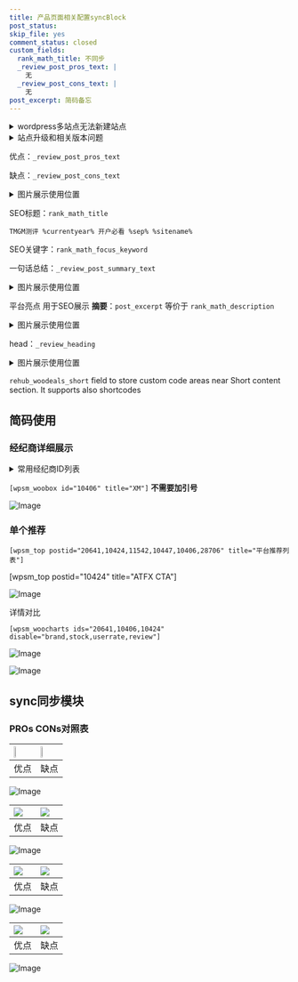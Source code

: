 ```yaml
---
title: 产品页面相关配置syncBlock
post_status: 
skip_file: yes
comment_status: closed
custom_fields:
  rank_math_title: 不同步
  _review_post_pros_text: |
    无
  _review_post_cons_text: |
    无
post_excerpt: 简码备忘
---
```

<details><summary>wordpress多站点无法新建站点</summary>

<li>和报错需要清理cookies一样的原因</li>
<li>wp-config.php里面<code>define( 'SUBDOMAIN_INSTALL', false );//子域名安装</code></li>
<li>新建子站点是用<code>define( 'SUBDOMAIN_INSTALL', true);//子域名安装</code> 完成以后，改成<code>false</code></li>
</details>

<details><summary>站点升级和相关版本问题</summary>

<p>wordpress：5.9.9
woocommerce：7.5.1
出现问题的地方：主题选项里面>><strong>Product layout >>compact style</strong></p>
<p>如何出现没有用过的字段 导致无法保存。先导出配置 然后进行修改，后面再次恢复即可。</p>
<p>出现部分字段无法显示时，需要返回默认布局后，对产品进行保存就好了。</p>
<p></p>
</details>

优点：`_review_post_pros_text`

缺点：`_review_post_cons_text`

<details><summary>图片展示使用位置</summary>

<img src="https://prod-files-secure.s3.us-west-2.amazonaws.com/39ed1227-6d7d-4570-be36-9ccd4a2c4241/f51d3d83-55d4-4bdf-9604-f37ec77ab556/Untitled.png?X-Amz-Algorithm=AWS4-HMAC-SHA256&X-Amz-Content-Sha256=UNSIGNED-PAYLOAD&X-Amz-Credential=ASIAZI2LB466ZJU7W273%2F20250527%2Fus-west-2%2Fs3%2Faws4_request&X-Amz-Date=20250527T045519Z&X-Amz-Expires=3600&X-Amz-Security-Token=IQoJb3JpZ2luX2VjEIz%2F%2F%2F%2F%2F%2F%2F%2F%2F%2FwEaCXVzLXdlc3QtMiJGMEQCIAeZB%2FPhB9M%2FUx3XEKQXvUOoBA13UloJS6K8hQv8VaC%2BAiAqhMyHN5F66ZbPauItUFX3z1Qu4QoncnoqgmfbhZxJJir%2FAwhVEAAaDDYzNzQyMzE4MzgwNSIMrEfOZBqxsjdNkX3QKtwDbb669g43HLccILMlffM5BWne1vOneilqvAlsBiAovJ2kAoSh9TiULWLQtkC5AmrhJPdnJeftzwF7Cu2oRYRRQ2bCnF7BffdfdPnaR1myxV4kO00NH7JNX%2BX600765Fpgihqui%2BAjpFPtLsZU3GcBQwRoY7npdYKSDUdsJCdVnYjEDvcGB5TKjRAF357p%2BDspm0W7Lky8WxW19MauFuh7d%2BaQfmMj3CMBJgJlxkoCaoZrY1877v8Mclp3dSYgWiX6OuJXlPQ3dZ5vCEMy4ytxtnsRQ6Rz%2FxS39FqHXiyexkQS3b3QUtWYRWBbg7u%2Bxx2sG4wOx6esw7SJ7kOm5uIz2ovPAT7il2%2F52w3FJzBn%2F5euKNhJ9pQlu4dyIXzHx7yBqjKER%2FEU8%2Bkd8sWYjLrj8WqWQlnuz8geor1Es6GHZ4uqafzJdYTrOrFccYB0Y945VjG2DVHiK3iDXqXpJj6LQtVtRkeMPMYYq6yMK86P0vMXGp3FbM4bKjSDpzuyogoIwZv6BYT650WyImDTcE1qOQEFlR4yQ0SizLwQXe87zfpCgdz%2BNqWgtWcZ5VyQCcjS3AispSk928VRgQsOtl%2BLWYP5u%2FxqyXo8%2FnGnDq5q43AWHuMfOHQY8pPY4U0wxffUwQY6pgFb%2FgqWgRBvMtBfzhikd%2BEoY58iTYttQ%2BuvV1tU9qL0X6cY4qJVNMo8FVuUx2ZBEW2%2F%2FTuMqrwdesA3bcKWvah6VwsyOvHKcya%2BbA%2FNi1EVkGJrWCp7N4JZW6wNtKdvaMMEEVQKsfOewLHXSWtYaM8SQoG65guxHefMfRHAcGEk6v2YRyiVRZr65s2Dk4ykZpEHj8gVvxF6oHQc6QVGxdLzeRIwfAhT&X-Amz-Signature=a2638666970b28e391bcd2fc1f2b3f4141ffbf6f191ffc83cc466cd4f6ed60f0&X-Amz-SignedHeaders=host&x-id=GetObject" alt="Image">
</details>

SEO标题：`rank_math_title`

`TMGM测评 %currentyear% 开户必看 %sep% %sitename%`

SEO关键字：`rank_math_focus_keyword`

一句话总结：`_review_post_summary_text`

<details><summary>图片展示使用位置</summary>

<img src="https://prod-files-secure.s3.us-west-2.amazonaws.com/39ed1227-6d7d-4570-be36-9ccd4a2c4241/4b96a922-296c-4f4e-8630-d1c870cbce01/Untitled.png?X-Amz-Algorithm=AWS4-HMAC-SHA256&X-Amz-Content-Sha256=UNSIGNED-PAYLOAD&X-Amz-Credential=ASIAZI2LB466X5YZ3752%2F20250527%2Fus-west-2%2Fs3%2Faws4_request&X-Amz-Date=20250527T045520Z&X-Amz-Expires=3600&X-Amz-Security-Token=IQoJb3JpZ2luX2VjEIz%2F%2F%2F%2F%2F%2F%2F%2F%2F%2FwEaCXVzLXdlc3QtMiJHMEUCIQD4RLvZpvBGA81K2uSIc5JVAlCnqL2EYzGmSmcR3flBswIgbDKF5EpL%2BGcIEG4kxwhBVhMgO30Ix5n3mn4ySGkiSOsq%2FwMIVRAAGgw2Mzc0MjMxODM4MDUiDI33cpDpEuQBOI8UyCrcA%2B9b5FiCzSgt1WE5RcQWIP5L09hthDF5ev%2BygR50XA13owe6RsAiFBcA3f0iUHXSOQfPo7PGZCwamVG47J1PrHTgYEU9LMBg8tIUGzW3rRIgDedusWLsOVKG0Kad0OxzMi%2BKb42L7TRL2D39FLGs8%2Fdu1a2t5QC4GyvZ8iP1Bfg3YVgMR%2FBSbnYk7u09RjgxLYk4fPV4dVxyy0JP33e24TDEZu1sY9DxuNnK75dscD2XXhFKbk60JI%2FGBuvdI7HoLhc%2BgptigvN6I4W%2FTmY0goBxKUdSsoYea5PxUfK3ECiYiWcekcKv8e3mU%2FAuqtUP6zcxFp6CDAIFpeVcg59tlXnAY4qRubh3wLzFELLT%2FcbQxtr170h4upMe4EMFeK3ZE860BbI8gI4loTJwR2wt52QBB3n0kpYjgHrxNivmP8VnsC1w%2Buf8bqbK5Mhns7glJn6L8qsSrZ%2BsThppL5JDgZPhu6KCamCYroGMeRyCI8EHp1sh0dW%2B5XypwWMUrYImYPiPiLKMpHSyXjEcvWwJKlVEAA6VJZyOoWAwIl5PjNuamDmEz6ymQGDqxtJL1Dd0O19zPpmw6RMmDbuQwO4oG3py4c1eRhQI7kK6xCeBm6mwssEccu90J3LlT1tlMLj21MEGOqUBAzUwTIH4KIqFSvI1tLxwqSWxsNKDIHyqOtXViXwWEjhvuclV9ptvAZ%2F%2BwEVCQ%2FBNOmzMPQ1VhkILKRCEO8LkpjOL8m6UTHpM9TjPupbgoPh5EgwI8syS3ggz6KcDLeQkSS7pYc2o6dbsy5MRGSRkHQoxs7JEVA9BNbiTVVpnh8MmGGAi%2FxY9M1MY0nJ4%2FjCRoaMNONmELJ9zh5H%2Bj8bYgOBQLfjI&X-Amz-Signature=57e98f8e1aebb1537112119e0c5d34bfc22369710fd70c1c83a687a0fde999b4&X-Amz-SignedHeaders=host&x-id=GetObject" alt="Image">
</details>

平台亮点 用于SEO展示 **摘要**：`post_excerpt`  等价于 `rank_math_description`

<details><summary>图片展示使用位置</summary>

<img src="https://prod-files-secure.s3.us-west-2.amazonaws.com/39ed1227-6d7d-4570-be36-9ccd4a2c4241/1ee11f63-b60a-4dfe-a7a7-d58ff23b5d88/Untitled.png?X-Amz-Algorithm=AWS4-HMAC-SHA256&X-Amz-Content-Sha256=UNSIGNED-PAYLOAD&X-Amz-Credential=ASIAZI2LB4665JMZD53O%2F20250527%2Fus-west-2%2Fs3%2Faws4_request&X-Amz-Date=20250527T045520Z&X-Amz-Expires=3600&X-Amz-Security-Token=IQoJb3JpZ2luX2VjEIz%2F%2F%2F%2F%2F%2F%2F%2F%2F%2FwEaCXVzLXdlc3QtMiJHMEUCIH1izSavIl3K%2BIQAbMi2G4ik3WoWpDYlWoyUpl7I%2FSDLAiEAhXglC%2Bfm4iQgZpf7wQ5xV4z0mjgN0teMpMfzhYuObLAq%2FwMIVRAAGgw2Mzc0MjMxODM4MDUiDMzowLy4J00xic1PAyrcA%2Bhck2v2E4WdWuA7vsIEvbIA00OeO9t1N0AZ8LKl9BGSkIRZ1i5B4DMRRRdYCBsesPu7h1xtU7HMgt%2B3tEdIluedWr9ZafvqaCz%2F2sY%2B0wxR7Z57khs7FzQ%2FdAXC4ONlA84NxRLq22VZsJP7e%2FBACVdkhCQi%2BATsoIx%2BmeqlTaTnOaI61%2BuPtS3soKg%2F7c206a10aBpwbXFLhqI56bj2kbFLIy%2BQs88qO%2FhPvU%2BHWA0M6C%2B210zbFut03%2FRzfWustSuFKNqOADaLVq4RVTyhZXFoQcjvNQ2rcFnl3DsTHKhhD71FemJH0PNcdl%2Bmg3f8Pjk5jrvZuDDf5J4cpmR7SryMH89ACFHI3o%2B%2BsXr7jmAkRHlhAQflxaki76mOBgA996YAFAT6rbExaDfAraNujcf01MpuUmT%2FTDwVKAxRzBUMrLSPnzas91gPmqYw4ppRom00ZS3noQ3g5Rb%2BPSrN1krpX35SeKKIcafyXCerZOZkbOg1ojgBbGRYFNCrjFDdo8tYkG%2F4PzV6Pqaig5XZBdoj%2Fq5u%2BP25lS5Ni4EsSzXpXjlyT%2FjNttbpF9XIxL6Dg9aVRgnGEpYDWIUzWMKXnGkWLDlZE727W2NgXCKG7xO9d%2Bt%2BgHMVkxyy5bn5MLP31MEGOqUBh%2FMBUR%2BMCapDmzKRP0nlJV6KaGcYiqCKdsUOFgd%2FVJQqPLamZT1h45%2FqNExtM7IVtBhALS7WK%2BpVh%2Bb35WeR2KbKp6Gh9RJaKbw3Z8Ro5qov6%2ByrYc32VYbahEKl47G5em5ASIr2IuaMWK%2BhvJtvw4EXFAluFLTNFcn3AhxIMXr922hDwQVfRNsexyHwrz0te7ZeXq6ZKawHzqYR4shE6jZ%2BycP3&X-Amz-Signature=43df4c8a707a57cce1075212cc68ad3b0dde685b447d676427339e387d196b95&X-Amz-SignedHeaders=host&x-id=GetObject" alt="Image">
<img src="https://prod-files-secure.s3.us-west-2.amazonaws.com/39ed1227-6d7d-4570-be36-9ccd4a2c4241/ad4118b5-78d8-4fbe-801e-3b29b5d99c01/Untitled.png?X-Amz-Algorithm=AWS4-HMAC-SHA256&X-Amz-Content-Sha256=UNSIGNED-PAYLOAD&X-Amz-Credential=ASIAZI2LB4665JMZD53O%2F20250527%2Fus-west-2%2Fs3%2Faws4_request&X-Amz-Date=20250527T045520Z&X-Amz-Expires=3600&X-Amz-Security-Token=IQoJb3JpZ2luX2VjEIz%2F%2F%2F%2F%2F%2F%2F%2F%2F%2FwEaCXVzLXdlc3QtMiJHMEUCIH1izSavIl3K%2BIQAbMi2G4ik3WoWpDYlWoyUpl7I%2FSDLAiEAhXglC%2Bfm4iQgZpf7wQ5xV4z0mjgN0teMpMfzhYuObLAq%2FwMIVRAAGgw2Mzc0MjMxODM4MDUiDMzowLy4J00xic1PAyrcA%2Bhck2v2E4WdWuA7vsIEvbIA00OeO9t1N0AZ8LKl9BGSkIRZ1i5B4DMRRRdYCBsesPu7h1xtU7HMgt%2B3tEdIluedWr9ZafvqaCz%2F2sY%2B0wxR7Z57khs7FzQ%2FdAXC4ONlA84NxRLq22VZsJP7e%2FBACVdkhCQi%2BATsoIx%2BmeqlTaTnOaI61%2BuPtS3soKg%2F7c206a10aBpwbXFLhqI56bj2kbFLIy%2BQs88qO%2FhPvU%2BHWA0M6C%2B210zbFut03%2FRzfWustSuFKNqOADaLVq4RVTyhZXFoQcjvNQ2rcFnl3DsTHKhhD71FemJH0PNcdl%2Bmg3f8Pjk5jrvZuDDf5J4cpmR7SryMH89ACFHI3o%2B%2BsXr7jmAkRHlhAQflxaki76mOBgA996YAFAT6rbExaDfAraNujcf01MpuUmT%2FTDwVKAxRzBUMrLSPnzas91gPmqYw4ppRom00ZS3noQ3g5Rb%2BPSrN1krpX35SeKKIcafyXCerZOZkbOg1ojgBbGRYFNCrjFDdo8tYkG%2F4PzV6Pqaig5XZBdoj%2Fq5u%2BP25lS5Ni4EsSzXpXjlyT%2FjNttbpF9XIxL6Dg9aVRgnGEpYDWIUzWMKXnGkWLDlZE727W2NgXCKG7xO9d%2Bt%2BgHMVkxyy5bn5MLP31MEGOqUBh%2FMBUR%2BMCapDmzKRP0nlJV6KaGcYiqCKdsUOFgd%2FVJQqPLamZT1h45%2FqNExtM7IVtBhALS7WK%2BpVh%2Bb35WeR2KbKp6Gh9RJaKbw3Z8Ro5qov6%2ByrYc32VYbahEKl47G5em5ASIr2IuaMWK%2BhvJtvw4EXFAluFLTNFcn3AhxIMXr922hDwQVfRNsexyHwrz0te7ZeXq6ZKawHzqYR4shE6jZ%2BycP3&X-Amz-Signature=d23fc8fd03d8ec2caea3efa08354b5a679ff31ee5837023dfd59618cfc87a7ce&X-Amz-SignedHeaders=host&x-id=GetObject" alt="Image">
<img src="https://prod-files-secure.s3.us-west-2.amazonaws.com/39ed1227-6d7d-4570-be36-9ccd4a2c4241/a38cf7c9-a79c-4b64-9e94-13589fe0758b/Untitled.png?X-Amz-Algorithm=AWS4-HMAC-SHA256&X-Amz-Content-Sha256=UNSIGNED-PAYLOAD&X-Amz-Credential=ASIAZI2LB4665JMZD53O%2F20250527%2Fus-west-2%2Fs3%2Faws4_request&X-Amz-Date=20250527T045520Z&X-Amz-Expires=3600&X-Amz-Security-Token=IQoJb3JpZ2luX2VjEIz%2F%2F%2F%2F%2F%2F%2F%2F%2F%2FwEaCXVzLXdlc3QtMiJHMEUCIH1izSavIl3K%2BIQAbMi2G4ik3WoWpDYlWoyUpl7I%2FSDLAiEAhXglC%2Bfm4iQgZpf7wQ5xV4z0mjgN0teMpMfzhYuObLAq%2FwMIVRAAGgw2Mzc0MjMxODM4MDUiDMzowLy4J00xic1PAyrcA%2Bhck2v2E4WdWuA7vsIEvbIA00OeO9t1N0AZ8LKl9BGSkIRZ1i5B4DMRRRdYCBsesPu7h1xtU7HMgt%2B3tEdIluedWr9ZafvqaCz%2F2sY%2B0wxR7Z57khs7FzQ%2FdAXC4ONlA84NxRLq22VZsJP7e%2FBACVdkhCQi%2BATsoIx%2BmeqlTaTnOaI61%2BuPtS3soKg%2F7c206a10aBpwbXFLhqI56bj2kbFLIy%2BQs88qO%2FhPvU%2BHWA0M6C%2B210zbFut03%2FRzfWustSuFKNqOADaLVq4RVTyhZXFoQcjvNQ2rcFnl3DsTHKhhD71FemJH0PNcdl%2Bmg3f8Pjk5jrvZuDDf5J4cpmR7SryMH89ACFHI3o%2B%2BsXr7jmAkRHlhAQflxaki76mOBgA996YAFAT6rbExaDfAraNujcf01MpuUmT%2FTDwVKAxRzBUMrLSPnzas91gPmqYw4ppRom00ZS3noQ3g5Rb%2BPSrN1krpX35SeKKIcafyXCerZOZkbOg1ojgBbGRYFNCrjFDdo8tYkG%2F4PzV6Pqaig5XZBdoj%2Fq5u%2BP25lS5Ni4EsSzXpXjlyT%2FjNttbpF9XIxL6Dg9aVRgnGEpYDWIUzWMKXnGkWLDlZE727W2NgXCKG7xO9d%2Bt%2BgHMVkxyy5bn5MLP31MEGOqUBh%2FMBUR%2BMCapDmzKRP0nlJV6KaGcYiqCKdsUOFgd%2FVJQqPLamZT1h45%2FqNExtM7IVtBhALS7WK%2BpVh%2Bb35WeR2KbKp6Gh9RJaKbw3Z8Ro5qov6%2ByrYc32VYbahEKl47G5em5ASIr2IuaMWK%2BhvJtvw4EXFAluFLTNFcn3AhxIMXr922hDwQVfRNsexyHwrz0te7ZeXq6ZKawHzqYR4shE6jZ%2BycP3&X-Amz-Signature=ccc9fe6ef90845ecae96f475521bb89e6172e7a9a85ea64336225c1457701b40&X-Amz-SignedHeaders=host&x-id=GetObject" alt="Image">
<img src="https://prod-files-secure.s3.us-west-2.amazonaws.com/39ed1227-6d7d-4570-be36-9ccd4a2c4241/7da6fc1e-d2ac-42ae-8c75-cb5749aa18f6/Untitled.png?X-Amz-Algorithm=AWS4-HMAC-SHA256&X-Amz-Content-Sha256=UNSIGNED-PAYLOAD&X-Amz-Credential=ASIAZI2LB4665JMZD53O%2F20250527%2Fus-west-2%2Fs3%2Faws4_request&X-Amz-Date=20250527T045520Z&X-Amz-Expires=3600&X-Amz-Security-Token=IQoJb3JpZ2luX2VjEIz%2F%2F%2F%2F%2F%2F%2F%2F%2F%2FwEaCXVzLXdlc3QtMiJHMEUCIH1izSavIl3K%2BIQAbMi2G4ik3WoWpDYlWoyUpl7I%2FSDLAiEAhXglC%2Bfm4iQgZpf7wQ5xV4z0mjgN0teMpMfzhYuObLAq%2FwMIVRAAGgw2Mzc0MjMxODM4MDUiDMzowLy4J00xic1PAyrcA%2Bhck2v2E4WdWuA7vsIEvbIA00OeO9t1N0AZ8LKl9BGSkIRZ1i5B4DMRRRdYCBsesPu7h1xtU7HMgt%2B3tEdIluedWr9ZafvqaCz%2F2sY%2B0wxR7Z57khs7FzQ%2FdAXC4ONlA84NxRLq22VZsJP7e%2FBACVdkhCQi%2BATsoIx%2BmeqlTaTnOaI61%2BuPtS3soKg%2F7c206a10aBpwbXFLhqI56bj2kbFLIy%2BQs88qO%2FhPvU%2BHWA0M6C%2B210zbFut03%2FRzfWustSuFKNqOADaLVq4RVTyhZXFoQcjvNQ2rcFnl3DsTHKhhD71FemJH0PNcdl%2Bmg3f8Pjk5jrvZuDDf5J4cpmR7SryMH89ACFHI3o%2B%2BsXr7jmAkRHlhAQflxaki76mOBgA996YAFAT6rbExaDfAraNujcf01MpuUmT%2FTDwVKAxRzBUMrLSPnzas91gPmqYw4ppRom00ZS3noQ3g5Rb%2BPSrN1krpX35SeKKIcafyXCerZOZkbOg1ojgBbGRYFNCrjFDdo8tYkG%2F4PzV6Pqaig5XZBdoj%2Fq5u%2BP25lS5Ni4EsSzXpXjlyT%2FjNttbpF9XIxL6Dg9aVRgnGEpYDWIUzWMKXnGkWLDlZE727W2NgXCKG7xO9d%2Bt%2BgHMVkxyy5bn5MLP31MEGOqUBh%2FMBUR%2BMCapDmzKRP0nlJV6KaGcYiqCKdsUOFgd%2FVJQqPLamZT1h45%2FqNExtM7IVtBhALS7WK%2BpVh%2Bb35WeR2KbKp6Gh9RJaKbw3Z8Ro5qov6%2ByrYc32VYbahEKl47G5em5ASIr2IuaMWK%2BhvJtvw4EXFAluFLTNFcn3AhxIMXr922hDwQVfRNsexyHwrz0te7ZeXq6ZKawHzqYR4shE6jZ%2BycP3&X-Amz-Signature=789411d947fc1fd67cbff942fbb331ba96b1e8c7c8082951c4c6bfcc7a0e306f&X-Amz-SignedHeaders=host&x-id=GetObject" alt="Image">
<img src="https://prod-files-secure.s3.us-west-2.amazonaws.com/39ed1227-6d7d-4570-be36-9ccd4a2c4241/7e97f40a-eaee-47f5-b2f9-475f96808fa7/Untitled.png?X-Amz-Algorithm=AWS4-HMAC-SHA256&X-Amz-Content-Sha256=UNSIGNED-PAYLOAD&X-Amz-Credential=ASIAZI2LB4665JMZD53O%2F20250527%2Fus-west-2%2Fs3%2Faws4_request&X-Amz-Date=20250527T045520Z&X-Amz-Expires=3600&X-Amz-Security-Token=IQoJb3JpZ2luX2VjEIz%2F%2F%2F%2F%2F%2F%2F%2F%2F%2FwEaCXVzLXdlc3QtMiJHMEUCIH1izSavIl3K%2BIQAbMi2G4ik3WoWpDYlWoyUpl7I%2FSDLAiEAhXglC%2Bfm4iQgZpf7wQ5xV4z0mjgN0teMpMfzhYuObLAq%2FwMIVRAAGgw2Mzc0MjMxODM4MDUiDMzowLy4J00xic1PAyrcA%2Bhck2v2E4WdWuA7vsIEvbIA00OeO9t1N0AZ8LKl9BGSkIRZ1i5B4DMRRRdYCBsesPu7h1xtU7HMgt%2B3tEdIluedWr9ZafvqaCz%2F2sY%2B0wxR7Z57khs7FzQ%2FdAXC4ONlA84NxRLq22VZsJP7e%2FBACVdkhCQi%2BATsoIx%2BmeqlTaTnOaI61%2BuPtS3soKg%2F7c206a10aBpwbXFLhqI56bj2kbFLIy%2BQs88qO%2FhPvU%2BHWA0M6C%2B210zbFut03%2FRzfWustSuFKNqOADaLVq4RVTyhZXFoQcjvNQ2rcFnl3DsTHKhhD71FemJH0PNcdl%2Bmg3f8Pjk5jrvZuDDf5J4cpmR7SryMH89ACFHI3o%2B%2BsXr7jmAkRHlhAQflxaki76mOBgA996YAFAT6rbExaDfAraNujcf01MpuUmT%2FTDwVKAxRzBUMrLSPnzas91gPmqYw4ppRom00ZS3noQ3g5Rb%2BPSrN1krpX35SeKKIcafyXCerZOZkbOg1ojgBbGRYFNCrjFDdo8tYkG%2F4PzV6Pqaig5XZBdoj%2Fq5u%2BP25lS5Ni4EsSzXpXjlyT%2FjNttbpF9XIxL6Dg9aVRgnGEpYDWIUzWMKXnGkWLDlZE727W2NgXCKG7xO9d%2Bt%2BgHMVkxyy5bn5MLP31MEGOqUBh%2FMBUR%2BMCapDmzKRP0nlJV6KaGcYiqCKdsUOFgd%2FVJQqPLamZT1h45%2FqNExtM7IVtBhALS7WK%2BpVh%2Bb35WeR2KbKp6Gh9RJaKbw3Z8Ro5qov6%2ByrYc32VYbahEKl47G5em5ASIr2IuaMWK%2BhvJtvw4EXFAluFLTNFcn3AhxIMXr922hDwQVfRNsexyHwrz0te7ZeXq6ZKawHzqYR4shE6jZ%2BycP3&X-Amz-Signature=20da828473a8f34482dd2b40bb30bf76aeaa5a8bbc70f29d3a0992ffcb653316&X-Amz-SignedHeaders=host&x-id=GetObject" alt="Image">
</details>

head：`_review_heading`

<details><summary>图片展示使用位置</summary>

<img src="https://prod-files-secure.s3.us-west-2.amazonaws.com/39ed1227-6d7d-4570-be36-9ccd4a2c4241/3a4650ad-9887-415c-889a-edd51fa54f27/Untitled.png?X-Amz-Algorithm=AWS4-HMAC-SHA256&X-Amz-Content-Sha256=UNSIGNED-PAYLOAD&X-Amz-Credential=ASIAZI2LB466Q73JASAI%2F20250527%2Fus-west-2%2Fs3%2Faws4_request&X-Amz-Date=20250527T045520Z&X-Amz-Expires=3600&X-Amz-Security-Token=IQoJb3JpZ2luX2VjEIz%2F%2F%2F%2F%2F%2F%2F%2F%2F%2FwEaCXVzLXdlc3QtMiJGMEQCICeT3GbIcNy18f7dx61iRVZi6HgmGYgqZagjUCArcvX3AiB8DGdCnPwvDJaPgzVZqoAJJqu6oyXPfOiiEed6lVXSJCr%2FAwhVEAAaDDYzNzQyMzE4MzgwNSIMvyZpg9BK%2F0pp1hQAKtwDr4lQL2zyVjhIY3QSR%2BbAo8qgR91reybknTVRLZLFehveZZR9lG%2BTRMg9al8Tv%2F8sTmMFI4EVdWO0LQ8g1JFH6SHoFCTdiXqhZB6EifuIvZRWrkH8hIuyWc6VxbdOy4e%2BCacKZ44I%2FHRm8YUXonvOpW9dDlUBMcL7egSx2a8zJDuFa5C9O5kaz1smnH8vddTMOXuUweBuiHLce%2BZuGLR2Pbn5mySafzS6KCnjMdwkf5gueUWWhWj7rbSThDzketUqoEO1grRnWJzb4K%2F2O%2Bgw4gmPFn%2BVnXE%2FRPhlGPkbScKpO6aqwkbeKML0hXeUigtZJsV5irh5xVwPAC59hrwthGFqMV9KBedYUYUiRFsSlB345padWZIVo1p9Cfbe4%2FSRwX6%2FYcTTFtfLhuDI2NsRt4TW47NulfqHWBOEKduDQP%2BjY16vhW%2Fw%2BF%2FLz8VwSV9rOMg38Xh0lTeoVbovjGVTWNljkOA19ytuv54trXo4Cn5%2Bt%2BKhjtzwZj7QHxfSQJf6sbLAIyBiICsuVU2CWEteeU8dEQ644uL9i0xeK7pyZDmz2Fmch6oHPPO6MMYeEJAHQ8z9hZWPqcLBwhaYRAsEPN5Nwr3Olg0A9DFwsPc0pmW7zvyRhQq00BWeQoswz%2FbUwQY6pgFdrlkoJAfaI7ze88bGszyC2XxNooL%2FNU1HBchpwno%2FLIPU307vZ625qAewzK32oitCEPhQH%2FoKZRNqQXK%2BDq7oEVDN0ICZmtvnapB7HA54YJ2quSwSkEo2387ii%2BklRTkHAxz66dZPFftS5YaS8H%2FbTSKBSeTJdkoPlrRyFebMqJCoEkA0uCOErX5bNcvFrN2hZaAY7hlhCdQHUgz9ODv7SyI8JdUV&X-Amz-Signature=384635b1c9cbbd3ff9524a579f210aa334a85b518ff702be2f283ee0e8ff72a3&X-Amz-SignedHeaders=host&x-id=GetObject" alt="Image">
</details>

`rehub_woodeals_short`	field to store custom code areas near Short content section. It supports also shortcodes



## 简码使用

### 经纪商详细展示

<details><summary>常用经纪商ID列表</summary>

<pre><code class="php">嘉盛 ===> 20641  [wpsm_woobox id="20641" title="嘉盛"]
易信easymarkets ===> 11542  [wpsm_woobox id="11542" title="易信easymarkets"]
ATFX外汇 ===> 10424  [wpsm_woobox id="10424" title="ATFX"]
XM ===> 10406  [wpsm_woobox id="10406" title="XM"]
TMGM ===> 29622  [wpsm_woobox id="29622" title="TMGM"]
HYCM ===> 10447  [wpsm_woobox id="10447" title="HYCM"]
fpmarkets澳福外汇 ===> 20639  [wpsm_woobox id="20639" title="fpmarkets澳福外汇"]</code></pre>
</details>

`[wpsm_woobox id="10406" title="XM"]` **不需要加引号**

![Image](https://prod-files-secure.s3.us-west-2.amazonaws.com/39ed1227-6d7d-4570-be36-9ccd4a2c4241/4f898f9d-0fa7-4e43-acd3-ac6bc7be575a/Untitled.png?X-Amz-Algorithm=AWS4-HMAC-SHA256&X-Amz-Content-Sha256=UNSIGNED-PAYLOAD&X-Amz-Credential=ASIAZI2LB466SI4QTHEO%2F20250527%2Fus-west-2%2Fs3%2Faws4_request&X-Amz-Date=20250527T045518Z&X-Amz-Expires=3600&X-Amz-Security-Token=IQoJb3JpZ2luX2VjEIz%2F%2F%2F%2F%2F%2F%2F%2F%2F%2FwEaCXVzLXdlc3QtMiJGMEQCIB58QYGgcXvuWHY%2FiKxgjNkm9sAKV0bIk3PzmoNeeuNHAiAjNDWkU1fnPa%2BuAXuycJ46ZF7SlZWS84cljnpkdFjlVCr%2FAwhVEAAaDDYzNzQyMzE4MzgwNSIMF%2BtCHNYHFnbRuCesKtwD11KI8ADBH6mmK2FDAynMWoNRPYA00OmXazY%2FOryzAMU06VBzNUNsOfmMDnysIyKNTJl%2F7uvQxr6fgQEqm%2BLFpkRRwzGgKl3HySHdIYsODwKizKt%2BRKOTFC6o4F7izW0pmqlsIHfIBdWmHT0niW6zPI4dKw0AMNoEkQbHO7GxWB%2F1prSl5RW7sZ7q6KVTn5mi%2B%2FbYp%2BKYlX9BaSlGzRECWqppXPiUpwTYmV9TKzMH%2B%2BG5UTDMyoFD88QVyZmzRFxk1oiABljfhNkNUVGzO0OPvOjlPmbutQT6TKYqkcME8ZiNmzOI5GvkeU5KPdy%2FsaPxwq9Zj0dh1dT8QqvEfLxazU06mZO%2BsXkFYJu43R8jsLKw7vrUBsxCPyL2aKJnd34b8B5ZiVFy2rH%2Fv7CYFpm6rrhx1QepIkej5P%2FCGADMQkp8O7RluiLHzeRN7r11%2FBGqmc2LqI4WU5Kf0vSAYYVA99e%2B01glBZEZH3K%2BGLrp57i%2F461KElr9El7Fq8hsvKQ%2FqO%2FhO4cU25LeX76qQd6Dieh02wf768Bryo9CJFNAgQMzQkydq66MU21%2FJWp3dI%2B1tFjCpeXKtgofEEvgBygtBsJtXroOH1I3GsZhM9p6Qo5wKPo8XG3DeFfaimkwgffUwQY6pgE5IPQLYAgPdDmCv1V%2FuqKzqPM9sz4NCKDS3irtE4c2bI7WhCmFdR33jooESF8mAiymTIHTP7ZRwDq9RyWaxv5X7AkmMPV%2B3EfXVfk3QS4mG55GXxGShG%2Bx3ur%2B3Iq31MjbNwh8aqSGpgt6QbtazsOSmj%2BrHal53Bd%2FPqCfyJCsD%2BPWDc81vtu%2FxzXB%2BM6jxNTmsrw4DHzP4W8VgwerHBRbIXMp2GDO&X-Amz-Signature=ac411a252625f833454f06be47acac3b6e629c5198be567967b1b2ddb42ce7f2&X-Amz-SignedHeaders=host&x-id=GetObject)

### 单个推荐
`[wpsm_top postid="20641,10424,11542,10447,10406,28706" title="平台推荐列表"]`

[wpsm_top postid="10424" title="ATFX CTA"]

![Image](https://prod-files-secure.s3.us-west-2.amazonaws.com/39ed1227-6d7d-4570-be36-9ccd4a2c4241/5ac620dc-51a8-48b6-b55d-91f47299193c/Untitled.png?X-Amz-Algorithm=AWS4-HMAC-SHA256&X-Amz-Content-Sha256=UNSIGNED-PAYLOAD&X-Amz-Credential=ASIAZI2LB466SI4QTHEO%2F20250527%2Fus-west-2%2Fs3%2Faws4_request&X-Amz-Date=20250527T045518Z&X-Amz-Expires=3600&X-Amz-Security-Token=IQoJb3JpZ2luX2VjEIz%2F%2F%2F%2F%2F%2F%2F%2F%2F%2FwEaCXVzLXdlc3QtMiJGMEQCIB58QYGgcXvuWHY%2FiKxgjNkm9sAKV0bIk3PzmoNeeuNHAiAjNDWkU1fnPa%2BuAXuycJ46ZF7SlZWS84cljnpkdFjlVCr%2FAwhVEAAaDDYzNzQyMzE4MzgwNSIMF%2BtCHNYHFnbRuCesKtwD11KI8ADBH6mmK2FDAynMWoNRPYA00OmXazY%2FOryzAMU06VBzNUNsOfmMDnysIyKNTJl%2F7uvQxr6fgQEqm%2BLFpkRRwzGgKl3HySHdIYsODwKizKt%2BRKOTFC6o4F7izW0pmqlsIHfIBdWmHT0niW6zPI4dKw0AMNoEkQbHO7GxWB%2F1prSl5RW7sZ7q6KVTn5mi%2B%2FbYp%2BKYlX9BaSlGzRECWqppXPiUpwTYmV9TKzMH%2B%2BG5UTDMyoFD88QVyZmzRFxk1oiABljfhNkNUVGzO0OPvOjlPmbutQT6TKYqkcME8ZiNmzOI5GvkeU5KPdy%2FsaPxwq9Zj0dh1dT8QqvEfLxazU06mZO%2BsXkFYJu43R8jsLKw7vrUBsxCPyL2aKJnd34b8B5ZiVFy2rH%2Fv7CYFpm6rrhx1QepIkej5P%2FCGADMQkp8O7RluiLHzeRN7r11%2FBGqmc2LqI4WU5Kf0vSAYYVA99e%2B01glBZEZH3K%2BGLrp57i%2F461KElr9El7Fq8hsvKQ%2FqO%2FhO4cU25LeX76qQd6Dieh02wf768Bryo9CJFNAgQMzQkydq66MU21%2FJWp3dI%2B1tFjCpeXKtgofEEvgBygtBsJtXroOH1I3GsZhM9p6Qo5wKPo8XG3DeFfaimkwgffUwQY6pgE5IPQLYAgPdDmCv1V%2FuqKzqPM9sz4NCKDS3irtE4c2bI7WhCmFdR33jooESF8mAiymTIHTP7ZRwDq9RyWaxv5X7AkmMPV%2B3EfXVfk3QS4mG55GXxGShG%2Bx3ur%2B3Iq31MjbNwh8aqSGpgt6QbtazsOSmj%2BrHal53Bd%2FPqCfyJCsD%2BPWDc81vtu%2FxzXB%2BM6jxNTmsrw4DHzP4W8VgwerHBRbIXMp2GDO&X-Amz-Signature=8c4b0e2e80805cae8c0fc98b005c38bedcf9baaa05a5182f183a75ed83783a18&X-Amz-SignedHeaders=host&x-id=GetObject)

详情对比

`[wpsm_woocharts ids="20641,10406,10424" disable="brand,stock,userrate,review"]`

![Image](https://prod-files-secure.s3.us-west-2.amazonaws.com/39ed1227-6d7d-4570-be36-9ccd4a2c4241/bf3ba45f-b9f3-4295-8aef-b4a495fd25f4/Untitled.png?X-Amz-Algorithm=AWS4-HMAC-SHA256&X-Amz-Content-Sha256=UNSIGNED-PAYLOAD&X-Amz-Credential=ASIAZI2LB466SI4QTHEO%2F20250527%2Fus-west-2%2Fs3%2Faws4_request&X-Amz-Date=20250527T045518Z&X-Amz-Expires=3600&X-Amz-Security-Token=IQoJb3JpZ2luX2VjEIz%2F%2F%2F%2F%2F%2F%2F%2F%2F%2FwEaCXVzLXdlc3QtMiJGMEQCIB58QYGgcXvuWHY%2FiKxgjNkm9sAKV0bIk3PzmoNeeuNHAiAjNDWkU1fnPa%2BuAXuycJ46ZF7SlZWS84cljnpkdFjlVCr%2FAwhVEAAaDDYzNzQyMzE4MzgwNSIMF%2BtCHNYHFnbRuCesKtwD11KI8ADBH6mmK2FDAynMWoNRPYA00OmXazY%2FOryzAMU06VBzNUNsOfmMDnysIyKNTJl%2F7uvQxr6fgQEqm%2BLFpkRRwzGgKl3HySHdIYsODwKizKt%2BRKOTFC6o4F7izW0pmqlsIHfIBdWmHT0niW6zPI4dKw0AMNoEkQbHO7GxWB%2F1prSl5RW7sZ7q6KVTn5mi%2B%2FbYp%2BKYlX9BaSlGzRECWqppXPiUpwTYmV9TKzMH%2B%2BG5UTDMyoFD88QVyZmzRFxk1oiABljfhNkNUVGzO0OPvOjlPmbutQT6TKYqkcME8ZiNmzOI5GvkeU5KPdy%2FsaPxwq9Zj0dh1dT8QqvEfLxazU06mZO%2BsXkFYJu43R8jsLKw7vrUBsxCPyL2aKJnd34b8B5ZiVFy2rH%2Fv7CYFpm6rrhx1QepIkej5P%2FCGADMQkp8O7RluiLHzeRN7r11%2FBGqmc2LqI4WU5Kf0vSAYYVA99e%2B01glBZEZH3K%2BGLrp57i%2F461KElr9El7Fq8hsvKQ%2FqO%2FhO4cU25LeX76qQd6Dieh02wf768Bryo9CJFNAgQMzQkydq66MU21%2FJWp3dI%2B1tFjCpeXKtgofEEvgBygtBsJtXroOH1I3GsZhM9p6Qo5wKPo8XG3DeFfaimkwgffUwQY6pgE5IPQLYAgPdDmCv1V%2FuqKzqPM9sz4NCKDS3irtE4c2bI7WhCmFdR33jooESF8mAiymTIHTP7ZRwDq9RyWaxv5X7AkmMPV%2B3EfXVfk3QS4mG55GXxGShG%2Bx3ur%2B3Iq31MjbNwh8aqSGpgt6QbtazsOSmj%2BrHal53Bd%2FPqCfyJCsD%2BPWDc81vtu%2FxzXB%2BM6jxNTmsrw4DHzP4W8VgwerHBRbIXMp2GDO&X-Amz-Signature=2c1260c7c2f0d6870815f10964dd5a5d0e73748892d6c8078572567b401b4f29&X-Amz-SignedHeaders=host&x-id=GetObject)

![Image](https://prod-files-secure.s3.us-west-2.amazonaws.com/39ed1227-6d7d-4570-be36-9ccd4a2c4241/30bc56ef-f383-4b48-9768-2ebc9e436ec0/Untitled.png?X-Amz-Algorithm=AWS4-HMAC-SHA256&X-Amz-Content-Sha256=UNSIGNED-PAYLOAD&X-Amz-Credential=ASIAZI2LB466SI4QTHEO%2F20250527%2Fus-west-2%2Fs3%2Faws4_request&X-Amz-Date=20250527T045518Z&X-Amz-Expires=3600&X-Amz-Security-Token=IQoJb3JpZ2luX2VjEIz%2F%2F%2F%2F%2F%2F%2F%2F%2F%2FwEaCXVzLXdlc3QtMiJGMEQCIB58QYGgcXvuWHY%2FiKxgjNkm9sAKV0bIk3PzmoNeeuNHAiAjNDWkU1fnPa%2BuAXuycJ46ZF7SlZWS84cljnpkdFjlVCr%2FAwhVEAAaDDYzNzQyMzE4MzgwNSIMF%2BtCHNYHFnbRuCesKtwD11KI8ADBH6mmK2FDAynMWoNRPYA00OmXazY%2FOryzAMU06VBzNUNsOfmMDnysIyKNTJl%2F7uvQxr6fgQEqm%2BLFpkRRwzGgKl3HySHdIYsODwKizKt%2BRKOTFC6o4F7izW0pmqlsIHfIBdWmHT0niW6zPI4dKw0AMNoEkQbHO7GxWB%2F1prSl5RW7sZ7q6KVTn5mi%2B%2FbYp%2BKYlX9BaSlGzRECWqppXPiUpwTYmV9TKzMH%2B%2BG5UTDMyoFD88QVyZmzRFxk1oiABljfhNkNUVGzO0OPvOjlPmbutQT6TKYqkcME8ZiNmzOI5GvkeU5KPdy%2FsaPxwq9Zj0dh1dT8QqvEfLxazU06mZO%2BsXkFYJu43R8jsLKw7vrUBsxCPyL2aKJnd34b8B5ZiVFy2rH%2Fv7CYFpm6rrhx1QepIkej5P%2FCGADMQkp8O7RluiLHzeRN7r11%2FBGqmc2LqI4WU5Kf0vSAYYVA99e%2B01glBZEZH3K%2BGLrp57i%2F461KElr9El7Fq8hsvKQ%2FqO%2FhO4cU25LeX76qQd6Dieh02wf768Bryo9CJFNAgQMzQkydq66MU21%2FJWp3dI%2B1tFjCpeXKtgofEEvgBygtBsJtXroOH1I3GsZhM9p6Qo5wKPo8XG3DeFfaimkwgffUwQY6pgE5IPQLYAgPdDmCv1V%2FuqKzqPM9sz4NCKDS3irtE4c2bI7WhCmFdR33jooESF8mAiymTIHTP7ZRwDq9RyWaxv5X7AkmMPV%2B3EfXVfk3QS4mG55GXxGShG%2Bx3ur%2B3Iq31MjbNwh8aqSGpgt6QbtazsOSmj%2BrHal53Bd%2FPqCfyJCsD%2BPWDc81vtu%2FxzXB%2BM6jxNTmsrw4DHzP4W8VgwerHBRbIXMp2GDO&X-Amz-Signature=d1d6fbd39384012107114753a4be8033236f4a48965f5d99968e7d6201976a54&X-Amz-SignedHeaders=host&x-id=GetObject)

## sync同步模块

### PROs CONs对照表

| <img src="https://cdn.ifttt.fun/gh/jarlin8/OSS@main/icons/customize/pros.svg" height="auto" width="37.3%"> | <img src="https://cdn.ifttt.fun/gh/jarlin8/OSS@main/icons/customize/cons.svg" height="auto" width="28.8%"> |
| :--- | :--- |
| 优点 | 缺点 |

![Image](https://prod-files-secure.s3.us-west-2.amazonaws.com/39ed1227-6d7d-4570-be36-9ccd4a2c4241/8742b755-dfb5-4004-9a5f-d6e561664bd8/Untitled.png?X-Amz-Algorithm=AWS4-HMAC-SHA256&X-Amz-Content-Sha256=UNSIGNED-PAYLOAD&X-Amz-Credential=ASIAZI2LB466SI4QTHEO%2F20250527%2Fus-west-2%2Fs3%2Faws4_request&X-Amz-Date=20250527T045518Z&X-Amz-Expires=3600&X-Amz-Security-Token=IQoJb3JpZ2luX2VjEIz%2F%2F%2F%2F%2F%2F%2F%2F%2F%2FwEaCXVzLXdlc3QtMiJGMEQCIB58QYGgcXvuWHY%2FiKxgjNkm9sAKV0bIk3PzmoNeeuNHAiAjNDWkU1fnPa%2BuAXuycJ46ZF7SlZWS84cljnpkdFjlVCr%2FAwhVEAAaDDYzNzQyMzE4MzgwNSIMF%2BtCHNYHFnbRuCesKtwD11KI8ADBH6mmK2FDAynMWoNRPYA00OmXazY%2FOryzAMU06VBzNUNsOfmMDnysIyKNTJl%2F7uvQxr6fgQEqm%2BLFpkRRwzGgKl3HySHdIYsODwKizKt%2BRKOTFC6o4F7izW0pmqlsIHfIBdWmHT0niW6zPI4dKw0AMNoEkQbHO7GxWB%2F1prSl5RW7sZ7q6KVTn5mi%2B%2FbYp%2BKYlX9BaSlGzRECWqppXPiUpwTYmV9TKzMH%2B%2BG5UTDMyoFD88QVyZmzRFxk1oiABljfhNkNUVGzO0OPvOjlPmbutQT6TKYqkcME8ZiNmzOI5GvkeU5KPdy%2FsaPxwq9Zj0dh1dT8QqvEfLxazU06mZO%2BsXkFYJu43R8jsLKw7vrUBsxCPyL2aKJnd34b8B5ZiVFy2rH%2Fv7CYFpm6rrhx1QepIkej5P%2FCGADMQkp8O7RluiLHzeRN7r11%2FBGqmc2LqI4WU5Kf0vSAYYVA99e%2B01glBZEZH3K%2BGLrp57i%2F461KElr9El7Fq8hsvKQ%2FqO%2FhO4cU25LeX76qQd6Dieh02wf768Bryo9CJFNAgQMzQkydq66MU21%2FJWp3dI%2B1tFjCpeXKtgofEEvgBygtBsJtXroOH1I3GsZhM9p6Qo5wKPo8XG3DeFfaimkwgffUwQY6pgE5IPQLYAgPdDmCv1V%2FuqKzqPM9sz4NCKDS3irtE4c2bI7WhCmFdR33jooESF8mAiymTIHTP7ZRwDq9RyWaxv5X7AkmMPV%2B3EfXVfk3QS4mG55GXxGShG%2Bx3ur%2B3Iq31MjbNwh8aqSGpgt6QbtazsOSmj%2BrHal53Bd%2FPqCfyJCsD%2BPWDc81vtu%2FxzXB%2BM6jxNTmsrw4DHzP4W8VgwerHBRbIXMp2GDO&X-Amz-Signature=fea5b8cd32ad47016e812f1c0c4666bfe58ab6a8e020c7f5e0bfb54c306bef2f&X-Amz-SignedHeaders=host&x-id=GetObject)

| <img src="https://cdn.ifttt.fun/gh/jarlin8/OSS@main/icons/customize/pros1.svg" height="auto"> | <img src="https://cdn.ifttt.fun/gh/jarlin8/OSS@main/icons/customize/cons1.svg" height="auto"> |
| :--- | :--- |
| 优点 | 缺点 |

![Image](https://prod-files-secure.s3.us-west-2.amazonaws.com/39ed1227-6d7d-4570-be36-9ccd4a2c4241/806358f8-c9c4-4e17-bb35-c6c76a5397a5/Untitled.png?X-Amz-Algorithm=AWS4-HMAC-SHA256&X-Amz-Content-Sha256=UNSIGNED-PAYLOAD&X-Amz-Credential=ASIAZI2LB466SI4QTHEO%2F20250527%2Fus-west-2%2Fs3%2Faws4_request&X-Amz-Date=20250527T045518Z&X-Amz-Expires=3600&X-Amz-Security-Token=IQoJb3JpZ2luX2VjEIz%2F%2F%2F%2F%2F%2F%2F%2F%2F%2FwEaCXVzLXdlc3QtMiJGMEQCIB58QYGgcXvuWHY%2FiKxgjNkm9sAKV0bIk3PzmoNeeuNHAiAjNDWkU1fnPa%2BuAXuycJ46ZF7SlZWS84cljnpkdFjlVCr%2FAwhVEAAaDDYzNzQyMzE4MzgwNSIMF%2BtCHNYHFnbRuCesKtwD11KI8ADBH6mmK2FDAynMWoNRPYA00OmXazY%2FOryzAMU06VBzNUNsOfmMDnysIyKNTJl%2F7uvQxr6fgQEqm%2BLFpkRRwzGgKl3HySHdIYsODwKizKt%2BRKOTFC6o4F7izW0pmqlsIHfIBdWmHT0niW6zPI4dKw0AMNoEkQbHO7GxWB%2F1prSl5RW7sZ7q6KVTn5mi%2B%2FbYp%2BKYlX9BaSlGzRECWqppXPiUpwTYmV9TKzMH%2B%2BG5UTDMyoFD88QVyZmzRFxk1oiABljfhNkNUVGzO0OPvOjlPmbutQT6TKYqkcME8ZiNmzOI5GvkeU5KPdy%2FsaPxwq9Zj0dh1dT8QqvEfLxazU06mZO%2BsXkFYJu43R8jsLKw7vrUBsxCPyL2aKJnd34b8B5ZiVFy2rH%2Fv7CYFpm6rrhx1QepIkej5P%2FCGADMQkp8O7RluiLHzeRN7r11%2FBGqmc2LqI4WU5Kf0vSAYYVA99e%2B01glBZEZH3K%2BGLrp57i%2F461KElr9El7Fq8hsvKQ%2FqO%2FhO4cU25LeX76qQd6Dieh02wf768Bryo9CJFNAgQMzQkydq66MU21%2FJWp3dI%2B1tFjCpeXKtgofEEvgBygtBsJtXroOH1I3GsZhM9p6Qo5wKPo8XG3DeFfaimkwgffUwQY6pgE5IPQLYAgPdDmCv1V%2FuqKzqPM9sz4NCKDS3irtE4c2bI7WhCmFdR33jooESF8mAiymTIHTP7ZRwDq9RyWaxv5X7AkmMPV%2B3EfXVfk3QS4mG55GXxGShG%2Bx3ur%2B3Iq31MjbNwh8aqSGpgt6QbtazsOSmj%2BrHal53Bd%2FPqCfyJCsD%2BPWDc81vtu%2FxzXB%2BM6jxNTmsrw4DHzP4W8VgwerHBRbIXMp2GDO&X-Amz-Signature=c6674751337127926559c02ff7ade8a282628f67fcf8950f6b20a33c793c3e12&X-Amz-SignedHeaders=host&x-id=GetObject)

| <img src="https://cdn.ifttt.fun/gh/jarlin8/OSS@main/icons/customize/pros2.svg" height="auto"> | <img src="https://cdn.ifttt.fun/gh/jarlin8/OSS@main/icons/customize/cons2.svg" height="auto"> |
| :--- | :--- |
| 优点 | 缺点 |

![Image](https://prod-files-secure.s3.us-west-2.amazonaws.com/39ed1227-6d7d-4570-be36-9ccd4a2c4241/a9245ec9-70dd-4005-b534-0d54315fc5f3/Untitled.png?X-Amz-Algorithm=AWS4-HMAC-SHA256&X-Amz-Content-Sha256=UNSIGNED-PAYLOAD&X-Amz-Credential=ASIAZI2LB466SI4QTHEO%2F20250527%2Fus-west-2%2Fs3%2Faws4_request&X-Amz-Date=20250527T045518Z&X-Amz-Expires=3600&X-Amz-Security-Token=IQoJb3JpZ2luX2VjEIz%2F%2F%2F%2F%2F%2F%2F%2F%2F%2FwEaCXVzLXdlc3QtMiJGMEQCIB58QYGgcXvuWHY%2FiKxgjNkm9sAKV0bIk3PzmoNeeuNHAiAjNDWkU1fnPa%2BuAXuycJ46ZF7SlZWS84cljnpkdFjlVCr%2FAwhVEAAaDDYzNzQyMzE4MzgwNSIMF%2BtCHNYHFnbRuCesKtwD11KI8ADBH6mmK2FDAynMWoNRPYA00OmXazY%2FOryzAMU06VBzNUNsOfmMDnysIyKNTJl%2F7uvQxr6fgQEqm%2BLFpkRRwzGgKl3HySHdIYsODwKizKt%2BRKOTFC6o4F7izW0pmqlsIHfIBdWmHT0niW6zPI4dKw0AMNoEkQbHO7GxWB%2F1prSl5RW7sZ7q6KVTn5mi%2B%2FbYp%2BKYlX9BaSlGzRECWqppXPiUpwTYmV9TKzMH%2B%2BG5UTDMyoFD88QVyZmzRFxk1oiABljfhNkNUVGzO0OPvOjlPmbutQT6TKYqkcME8ZiNmzOI5GvkeU5KPdy%2FsaPxwq9Zj0dh1dT8QqvEfLxazU06mZO%2BsXkFYJu43R8jsLKw7vrUBsxCPyL2aKJnd34b8B5ZiVFy2rH%2Fv7CYFpm6rrhx1QepIkej5P%2FCGADMQkp8O7RluiLHzeRN7r11%2FBGqmc2LqI4WU5Kf0vSAYYVA99e%2B01glBZEZH3K%2BGLrp57i%2F461KElr9El7Fq8hsvKQ%2FqO%2FhO4cU25LeX76qQd6Dieh02wf768Bryo9CJFNAgQMzQkydq66MU21%2FJWp3dI%2B1tFjCpeXKtgofEEvgBygtBsJtXroOH1I3GsZhM9p6Qo5wKPo8XG3DeFfaimkwgffUwQY6pgE5IPQLYAgPdDmCv1V%2FuqKzqPM9sz4NCKDS3irtE4c2bI7WhCmFdR33jooESF8mAiymTIHTP7ZRwDq9RyWaxv5X7AkmMPV%2B3EfXVfk3QS4mG55GXxGShG%2Bx3ur%2B3Iq31MjbNwh8aqSGpgt6QbtazsOSmj%2BrHal53Bd%2FPqCfyJCsD%2BPWDc81vtu%2FxzXB%2BM6jxNTmsrw4DHzP4W8VgwerHBRbIXMp2GDO&X-Amz-Signature=d590d3ec21b936265da13df5f6364ede86f2e410353618ab915f98b0b2333957&X-Amz-SignedHeaders=host&x-id=GetObject)

| <img src="https://cdn.ifttt.fun/gh/jarlin8/OSS@main/icons/customize/pros3.svg" height="auto"> | <img src="https://cdn.ifttt.fun/gh/jarlin8/OSS@main/icons/customize/cons3.svg" height="auto"> |
| :--- | :--- |
| 优点 | 缺点 |

![Image](https://prod-files-secure.s3.us-west-2.amazonaws.com/39ed1227-6d7d-4570-be36-9ccd4a2c4241/e1e580a2-2e5c-4780-9ff4-19c318fc2284/Untitled.png?X-Amz-Algorithm=AWS4-HMAC-SHA256&X-Amz-Content-Sha256=UNSIGNED-PAYLOAD&X-Amz-Credential=ASIAZI2LB466SI4QTHEO%2F20250527%2Fus-west-2%2Fs3%2Faws4_request&X-Amz-Date=20250527T045518Z&X-Amz-Expires=3600&X-Amz-Security-Token=IQoJb3JpZ2luX2VjEIz%2F%2F%2F%2F%2F%2F%2F%2F%2F%2FwEaCXVzLXdlc3QtMiJGMEQCIB58QYGgcXvuWHY%2FiKxgjNkm9sAKV0bIk3PzmoNeeuNHAiAjNDWkU1fnPa%2BuAXuycJ46ZF7SlZWS84cljnpkdFjlVCr%2FAwhVEAAaDDYzNzQyMzE4MzgwNSIMF%2BtCHNYHFnbRuCesKtwD11KI8ADBH6mmK2FDAynMWoNRPYA00OmXazY%2FOryzAMU06VBzNUNsOfmMDnysIyKNTJl%2F7uvQxr6fgQEqm%2BLFpkRRwzGgKl3HySHdIYsODwKizKt%2BRKOTFC6o4F7izW0pmqlsIHfIBdWmHT0niW6zPI4dKw0AMNoEkQbHO7GxWB%2F1prSl5RW7sZ7q6KVTn5mi%2B%2FbYp%2BKYlX9BaSlGzRECWqppXPiUpwTYmV9TKzMH%2B%2BG5UTDMyoFD88QVyZmzRFxk1oiABljfhNkNUVGzO0OPvOjlPmbutQT6TKYqkcME8ZiNmzOI5GvkeU5KPdy%2FsaPxwq9Zj0dh1dT8QqvEfLxazU06mZO%2BsXkFYJu43R8jsLKw7vrUBsxCPyL2aKJnd34b8B5ZiVFy2rH%2Fv7CYFpm6rrhx1QepIkej5P%2FCGADMQkp8O7RluiLHzeRN7r11%2FBGqmc2LqI4WU5Kf0vSAYYVA99e%2B01glBZEZH3K%2BGLrp57i%2F461KElr9El7Fq8hsvKQ%2FqO%2FhO4cU25LeX76qQd6Dieh02wf768Bryo9CJFNAgQMzQkydq66MU21%2FJWp3dI%2B1tFjCpeXKtgofEEvgBygtBsJtXroOH1I3GsZhM9p6Qo5wKPo8XG3DeFfaimkwgffUwQY6pgE5IPQLYAgPdDmCv1V%2FuqKzqPM9sz4NCKDS3irtE4c2bI7WhCmFdR33jooESF8mAiymTIHTP7ZRwDq9RyWaxv5X7AkmMPV%2B3EfXVfk3QS4mG55GXxGShG%2Bx3ur%2B3Iq31MjbNwh8aqSGpgt6QbtazsOSmj%2BrHal53Bd%2FPqCfyJCsD%2BPWDc81vtu%2FxzXB%2BM6jxNTmsrw4DHzP4W8VgwerHBRbIXMp2GDO&X-Amz-Signature=94ce600ad1ef7440a9f82b2791106af42d6ddc4c242bb9c83b81fd5bc6915f73&X-Amz-SignedHeaders=host&x-id=GetObject)